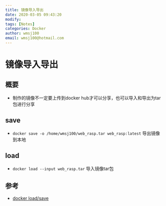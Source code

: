 ```yaml
---
title: 镜像导入导出
date: 2020-03-05 09:43:20
modify: 
tags: [Notes]
categories: Docker
author: wmsj100
email: wmsj100@hotmail.com
---
```


# 镜像导入导出

## 概要

- 制作的镜像不一定要上传到docker hub才可以分享，也可以导入和导出为tar包进行分享

## save

- `docker save -o /home/wmsj100/web_rasp.tar web_rasp:latest` 导出镜像到本地

## load

- `docker load --input web_rasp.tar` 导入镜像tar包

## 参考

- [docker load/save](https://blog.csdn.net/u011365831/article/details/81430513)
